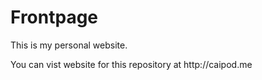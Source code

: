 # Frontpage
<p>This is my personal website.</p>
<p>You can vist website for this repository at http://caipod.me </p>
